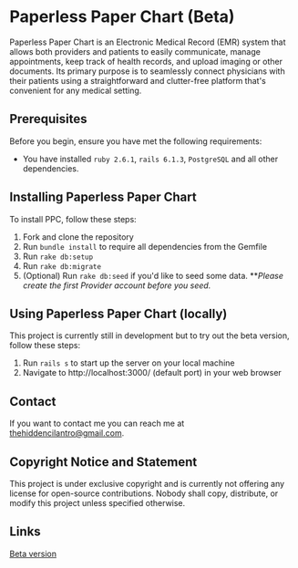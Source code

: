 # Paperless Paper Chart (Beta)

Paperless Paper Chart is an Electronic Medical Record (EMR) system that allows both providers and patients to easily communicate, manage appointments, keep track of health records, and upload imaging or other documents. Its primary purpose is to seamlessly connect physicians with their patients using a straightforward and clutter-free platform that's convenient for any medical setting.

## Prerequisites

Before you begin, ensure you have met the following requirements:

* You have installed `ruby 2.6.1`, `rails 6.1.3`, `PostgreSQL` and all other dependencies.

## Installing Paperless Paper Chart

To install PPC, follow these steps:

1. Fork and clone the repository
2. Run `bundle install` to require all dependencies from the Gemfile
3. Run `rake db:setup`
4. Run `rake db:migrate`
5. (Optional) Run `rake db:seed` if you'd like to seed some data. ***Please create the first Provider account before you seed.*

## Using Paperless Paper Chart (locally)

This project is currently still in development but to try out the beta version, follow these steps:

1. Run `rails s` to start up the server on your local machine
2. Navigate to http://localhost:3000/ (default port) in your web browser

## Contact

If you want to contact me you can reach me at <thehiddencilantro@gmail.com>.

## Copyright Notice and Statement

This project is under exclusive copyright and is currently not offering any license for open-source contributions. Nobody shall copy, distribute, or modify this project unless specified otherwise.

## Links
[Beta version](https://shielded-beach-31390.herokuapp.com/)

<!-- 

///to do or fix:
* application.rb -> config.force_ssl = true
* remove GET route to /logout?
* when using omniauth, is there a downside to skipping validations instead of generating a random password every time (i.e. SecureRandom.hex())?
* pull birthday and gender from Google OAuth [prevent OAuth users from intercepting other patients' accounts]
* encounter -> accepts_nested_attributes_for -> reject_if: :all_blank -> validate to prevent persisting encounter when nested attributes are rejected
* breadcrumb w/ patient name can change if we error while editing name fields

///to implement next:
* Apppintment class
    - Patients must be permitted to make an appointment before being registered
    - choose Provider from collection
* Patient#create (as Provider)
    - pre-populate patient info from details in Appointment
* SOAP#create
    - pre-populate encounter from details in Appointment
* implement additional OAuth providers
* password entry for destroying records instead of just confirmation pop-ups
* have user select time zone or use JS to get local time on client side?
* encounters index (limit # of displayed records per page)
    - links to page numbers
    - allow user to select how many records to display
* add search/filter for encounters (by type, date, or physician)
* add physical and well child encounters

///stretch goals:
* security (https://guides.rubyonrails.org/security.html)
    - session hijacking
    - injections
    - prevent password params from being logged
* software licensing (product key)
    - allow users to select location during signup

///
<%= button_to "Delete Account", current_user, method: :delete, data: {confirm: "You are about to permanently delete a provider account. ALL of your data will be lost. Are you sure?"} %>
///

///
Confirmation pop-up: Cannot use the "confirm" data attribute for FormBuilder (must use JS instead), only available for FormTagHelper

<%= f.submit, data: {confirm: "Does everything look accurate? You cannot change your information once your account has been created."} %>
<%= f.submit, data: {confirm: "Are you sure you want to save these changes?"} %>
///

///
another potential solution to breadcrumbs:
    - include all actions in case statement & use before_action
    - handle breadcrumbs for post-error re-renders by possibly using different layouts or variants
///

 -->